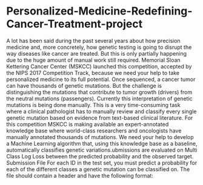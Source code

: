 # Personalized-Medicine-Redefining-Cancer-Treatment-project
A lot has been said during the past several years about how precision medicine and, more concretely, how genetic testing is going to disrupt the way diseases like cancer are treated.  But this is only partially happening due to the huge amount of manual work still required. Memorial Sloan Kettering Cancer Center (MSKCC) launched this competition, accepted by the NIPS 2017 Competition Track,  because we need your help to take personalized medicine to its full potential.  Once sequenced, a cancer tumor can have thousands of genetic mutations. But the challenge is distinguishing the mutations that contribute to tumor growth (drivers) from the neutral mutations (passengers).   Currently this interpretation of genetic mutations is being done manually. This is a very time-consuming task where a clinical pathologist has to manually review and classify every single genetic mutation based on evidence from text-based clinical literature.  For this competition MSKCC is making available an expert-annotated knowledge base where world-class researchers and oncologists have manually annotated thousands of mutations.  We need your help to develop a Machine Learning algorithm that, using this knowledge base as a baseline, automatically classifies genetic variations.ubmissions are evaluated on Multi Class Log Loss between the predicted probability and the observed target.  Submission File For each ID in the test set, you must predict a probability for each of the different classes a genetic mutation can be classified on. The file should contain a header and have the following format:
